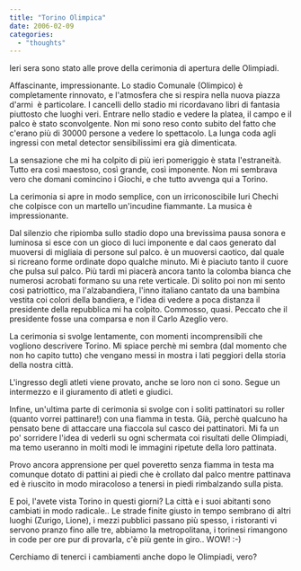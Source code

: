 ```yaml
---
title: "Torino Olimpica"
date: 2006-02-09
categories: 
  - "thoughts"
---
```


Ieri sera sono stato alle prove della cerimonia di apertura delle Olimpiadi.

Affascinante, impressionante. Lo stadio Comunale (Olimpico) è completamente rinnovato, e l'atmosfera che si respira nella nuova piazza d'armi  è particolare. I cancelli dello stadio mi ricordavano libri di fantasia piuttosto che luoghi veri. Entrare nello stadio e vedere la platea, il campo e il palco è stato sconvolgente. Non mi sono reso conto subito del fatto che c'erano più di 30000 persone a vedere lo spettacolo. La lunga coda agli ingressi con metal detector sensibilissimi era già dimenticata.

La sensazione che mi ha colpito di più ieri pomeriggio è stata l'estraneità. Tutto era così maestoso, così grande, così imponente. Non mi sembrava vero che domani comincino i Giochi, e che tutto avvenga qui a Torino.

La cerimonia si apre in modo semplice, con un irriconoscibile Iuri Chechi che colpisce con un martello un'incudine fiammante. La musica è impressionante.

Dal silenzio che ripiomba sullo stadio dopo una brevissima pausa sonora e luminosa si esce con un gioco di luci imponente e dal caos generato dal muoversi di migliaia di persone sul palco. è un muoversi caotico, dal quale si ricreano forme ordinate dopo qualche minuto. Mi è piaciuto tanto il cuore che pulsa sul palco. Più tardi mi piacerà ancora tanto la colomba bianca che numerosi acrobati formano su una rete verticale. Di solito poi non mi sento così patriottico, ma l'alzabandiera, l'inno italiano cantato da una bambina vestita coi colori della bandiera, e l'idea di vedere a poca distanza il presidente della repubblica mi ha colpito. Commosso, quasi. Peccato che il presidente fosse una comparsa e non il Carlo Azeglio vero.

La cerimonia si svolge lentamente, con momenti incomprensibili che vogliono descrivere Torino. Mi spiace perchè mi sembra (dal momento che non ho capito tutto) che vengano messi in mostra i lati peggiori della storia della nostra città.

L'ingresso degli atleti viene provato, anche se loro non ci sono. Segue un intermezzo e il giuramento di atleti e giudici.

Infine, un'ultima parte di cerimonia si svolge con i soliti pattinatori su roller (quanto vorrei pattinare!) con una fiamma in testa. Già, perchè qualcuno ha pensato bene di attaccare una fiaccola sul casco dei pattinatori. Mi fa un po' sorridere l'idea di vederli su ogni schermata coi risultati delle Olimpiadi, ma temo useranno in molti modi le immagini ripetute della loro pattinata.

Provo ancora apprensione per quel poveretto senza fiamma in testa ma comunque dotato di pattini ai piedi che è crollato dal palco mentre pattinava ed è riuscito in modo miracoloso a tenersi in piedi rimbalzando sulla pista.

E poi, l'avete vista Torino in questi giorni? La città e i suoi abitanti sono cambiati in modo radicale.. Le strade finite giusto in tempo sembrano di altri luoghi (Zurigo, Lione), i mezzi pubblici passano più spesso, i ristoranti vi servono pranzo fino alle tre, abbiamo la metropolitana, i torinesi rimangono in code per ore pur di provarla, c'è più gente in giro.. WOW! :-)

Cerchiamo di tenerci i cambiamenti anche dopo le Olimpiadi, vero?
